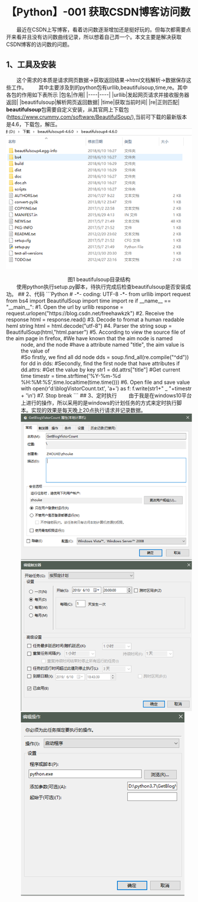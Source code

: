 # 【Python】-001 获取CSDN博客访问数
&emsp;&emsp;最近在CSDN上写博客，看着访问数逐渐增加还是挺好玩的。但每次都需要点开来看并且没有访问数曲线记录，所以想着自己弄一个。本文主要是解决获取CSDN博客的访问数的问题。
## 1、工具及安装
&emsp;&emsp;这个需求的本质是请求网页数据->获取返回结果->html文档解析->数据保存这些工作。
&emsp;&emsp;其中主要涉及到的python包有urllib,beautifulsoup,time,re。其中各包的作用如下表所示
|包名|作用|
|----|----|
|urllib|发起网页请求并接收服务器返回|
|beautifulsoup|解析网页返回数据|
|time|获取当前时间|
|re|正则匹配|
&emsp;&emsp;**beautifulsoup**包需要自定义安装，从其官网上下载包(https://www.crummy.com/software/BeautifulSoup/),当前可下载的最新版本是4.6，下载包，解压。
<img src="beautifulsoup-0.PNG"/>
<div align=center>图1 beautifulsoup目录结构</div>
&emsp;&emsp;使用python执行setup.py脚本，待执行完成后检查beautifulsoup是否安装成功。
## 2、代码
```Python
# -*- coding: UTF-8 -*-
from urllib import request
from bs4 import BeautifulSoup
import time
import re
if __name__ == "__main__":
    #1. Open the url by urllib
    response = request.urlopen("https://blog.csdn.net/freehawkzk")
    #2. Receive the response
    html = response.read()
    #3. Decode to fromat a human readable heml string
    html = html.decode("utf-8")
    #4. Parser the string 
    soup = BeautifulSoup(html,"html.parser")
    #5. According to view the source file of the aim page in firefox,
    #We have known that the aim node is named <dd> node, and the node
    #have a attribute named "title", the aim value is the value of <dd>
    #So firstly, we find all dd node
    dds = soup.find_all(re.compile("^dd"))
    for dd in dds:
        #Secondly, find the first node that have attributes
        if dd.attrs:
          #Get the value by key
          str1 = dd.attrs["title"]
          #Get current time
          timestr = time.strftime('%Y-%m-%d %H:%M:%S',time.localtime(time.time()))
          #6. Open file and save value
          with open(r'd:\blogVistorCount.txt', 'a+') as f:
            f.write(str1+" _ "+timestr + '\n')
          #7. Stop
          break
```
## 3、定时执行
&emsp;&emsp;由于我是在windows10平台上进行的操作，所以采用的是windows的计划任务的方式来定时执行脚本。实现的效果是每天晚上20点执行请求并记录数据。
&emsp;&emsp;
<img src="task-0.PNG"/>
<img src="task-1.PNG"/>
<img src="task-2.PNG"/>